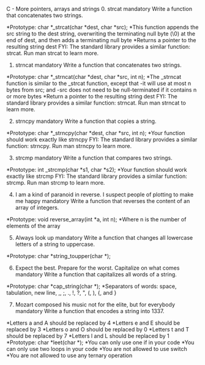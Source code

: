 C - More pointers, arrays and strings
0. strcat
mandatory
Write a function that concatenates two strings.

*Prototype: char *_strcat(char *dest, char *src);
*This function appends the src string to the dest string, overwriting the terminating null byte (\0) at the end of dest, and then adds a terminating null byte
*Returns a pointer to the resulting string dest
FYI: The standard library provides a similar function: strcat. Run man strcat to learn more.

1. strncat
mandatory
Write a function that concatenates two strings.

*Prototype: char *_strncat(char *dest, char *src, int n);
*The _strncat function is similar to the _strcat function, except that 
	-it will use at most n bytes from src; and
	-src does not need to be null-terminated if it contains n or more bytes
*Return a pointer to the resulting string dest
FYI: The standard library provides a similar function: strncat. Run man strncat to learn more.

2. strncpy
mandatory
Write a function that copies a string.

*Prototype: char *_strncpy(char *dest, char *src, int n);
*Your function should work exactly like strncpy
FYI: The standard library provides a similar function: strncpy. Run man strncpy to learn more.

3. strcmp
mandatory
Write a function that compares two strings.

*Prototype: int _strcmp(char *s1, char *s2);
*Your function should work exactly like strcmp
FYI: The standard library provides a similar function: strcmp. Run man strcmp to learn more.

4. I am a kind of paranoid in reverse. I suspect people of plotting to make me happy
mandatory
Write a function that reverses the content of an array of integers.

*Prototype: void reverse_array(int *a, int n);
*Where n is the number of elements of the array

5. Always look up
mandatory
Write a function that changes all lowercase letters of a string to uppercase.

*Prototype: char *string_toupper(char *);

6. Expect the best. Prepare for the worst. Capitalize on what comes
mandatory
Write a function that capitalizes all words of a string.

*Prototype: char *cap_string(char *);
*Separators of words: space, tabulation, new line, ,, ;, ., !, ?, ", (, ), {, and }

7. Mozart composed his music not for the elite, but for everybody
mandatory
Write a function that encodes a string into 1337.

*Letters a and A should be replaced by 4
*Letters e and E should be replaced by 3
*Letters o and O should be replaced by 0
*Letters t and T should be replaced by 7
*Letters l and L should be replaced by 1
*Prototype: char *leet(char *);
*You can only use one if in your code
*You can only use two loops in your code
*You are not allowed to use switch
*You are not allowed to use any ternary operation
